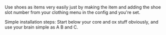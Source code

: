 Use shoes as items very easily just by making the item and adding the shoe slot number from your clothing menu in the config and you're set.

Simple installation steps:
Start below your core and ox stuff obviously, and use your brain simple as A B and C.

